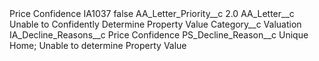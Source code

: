 <?xml version="1.0" encoding="UTF-8"?>
<CustomMetadata xmlns="http://soap.sforce.com/2006/04/metadata" xmlns:xsi="http://www.w3.org/2001/XMLSchema-instance" xmlns:xsd="http://www.w3.org/2001/XMLSchema">
    <description>Price Confidence</description>
    <label>IA1037</label>
    <protected>false</protected>
    <values>
        <field>AA_Letter_Priority__c</field>
        <value xsi:type="xsd:double">2.0</value>
    </values>
    <values>
        <field>AA_Letter__c</field>
        <value xsi:type="xsd:string">Unable to Confidently Determine Property Value</value>
    </values>
    <values>
        <field>Category__c</field>
        <value xsi:type="xsd:string">Valuation</value>
    </values>
    <values>
        <field>IA_Decline_Reasons__c</field>
        <value xsi:type="xsd:string">Price Confidence</value>
    </values>
    <values>
        <field>PS_Decline_Reason__c</field>
        <value xsi:type="xsd:string">Unique Home; Unable to determine Property Value</value>
    </values>
</CustomMetadata>
